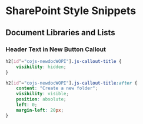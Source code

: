 # SharePoint Style Snippets
## Document Libraries and Lists
### Header Text in New Button Callout
```css
h2[id^="cojs-newdocWOPI"].js-callout-title {
	visibility: hidden;
}

h2[id^="cojs-newdocWOPI"].js-callout-title:after {
	content: "Create a new folder";
	visibility: visible;
	position: absolute;
    left: 0;
    margin-left: 20px;
}
```